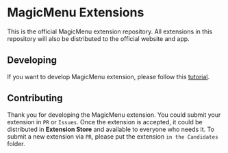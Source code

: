 # MagicMenu Extensions
This is the official MagicMenu extension repository. All extensions in this repository will also be distributed to the official website and app.

## Developing
If you want to develop MagicMenu extension, please follow this [tutorial](https://github.com/iBoysoft/MagicMenu-Extensions-Tutorial).

## Contributing
Thank you for developing the MagicMenu extension. You could submit your extension in `PR` or `Issues`. Once the extension is accepted, it could be distributed in **Extension Store** and available to everyone who needs it.
To submit a new extension via `PR`, please put the extension `in the Candidates` folder.
